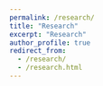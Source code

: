 ```yaml
---
permalink: /research/
title: "Research"
excerpt: "Research"
author_profile: true
redirect_from: 
  - /research/
  - /research.html
---
```


